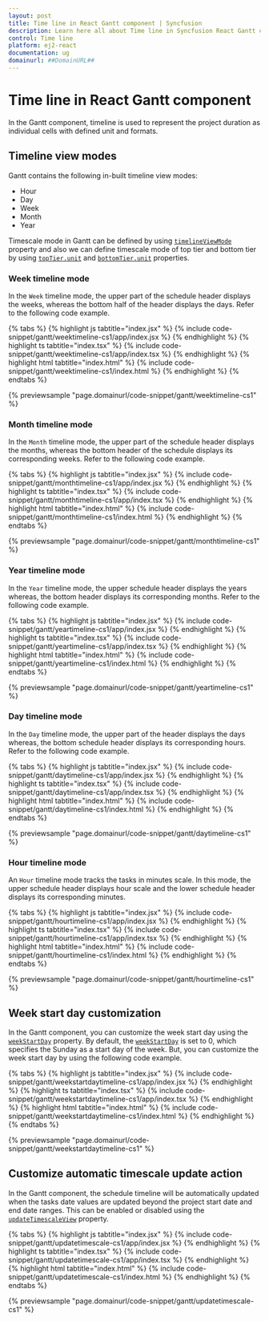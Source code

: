 ```yaml
---
layout: post
title: Time line in React Gantt component | Syncfusion
description: Learn here all about Time line in Syncfusion React Gantt component of Syncfusion Essential JS 2 and more.
control: Time line 
platform: ej2-react
documentation: ug
domainurl: ##DomainURL##
---
```


# Time line in React Gantt component

In the Gantt component, timeline is used to represent the project duration as individual cells with defined unit and formats.

## Timeline view modes

Gantt contains the following in-built timeline view modes:

* Hour
* Day
* Week
* Month
* Year

Timescale mode in Gantt can be defined by using [`timelineViewMode`](https://ej2.syncfusion.com/react/documentation/api/gantt/timelineViewMode/) property and also we can define timescale mode of top tier and bottom tier by using [`topTier.unit`](https://ej2.syncfusion.com/react/documentation/api/gantt/timelineTierSettingsModel/#unit) and [`bottomTier.unit`](https://ej2.syncfusion.com/react/documentation/api/gantt/timelineTierSettingsModel/#unit) properties.

### Week timeline mode

In the `Week` timeline mode, the upper part of the schedule header displays the weeks, whereas the bottom half of the header displays the days. Refer to the following code example.

{% tabs %}
{% highlight js tabtitle="index.jsx" %}
{% include code-snippet/gantt/weektimeline-cs1/app/index.jsx %}
{% endhighlight %}
{% highlight ts tabtitle="index.tsx" %}
{% include code-snippet/gantt/weektimeline-cs1/app/index.tsx %}
{% endhighlight %}
{% highlight html tabtitle="index.html" %}
{% include code-snippet/gantt/weektimeline-cs1/index.html %}
{% endhighlight %}
{% endtabs %}
        
{% previewsample "page.domainurl/code-snippet/gantt/weektimeline-cs1" %}

### Month timeline mode

In the `Month` timeline mode, the upper part of the schedule header displays the months, whereas the bottom header of the schedule displays its corresponding weeks. Refer to the following code example.

{% tabs %}
{% highlight js tabtitle="index.jsx" %}
{% include code-snippet/gantt/monthtimeline-cs1/app/index.jsx %}
{% endhighlight %}
{% highlight ts tabtitle="index.tsx" %}
{% include code-snippet/gantt/monthtimeline-cs1/app/index.tsx %}
{% endhighlight %}
{% highlight html tabtitle="index.html" %}
{% include code-snippet/gantt/monthtimeline-cs1/index.html %}
{% endhighlight %}
{% endtabs %}
        
{% previewsample "page.domainurl/code-snippet/gantt/monthtimeline-cs1" %}

### Year timeline mode

In the `Year` timeline mode, the upper schedule header displays the years whereas, the bottom header displays its corresponding months. Refer to the following code example.

{% tabs %}
{% highlight js tabtitle="index.jsx" %}
{% include code-snippet/gantt/yeartimeline-cs1/app/index.jsx %}
{% endhighlight %}
{% highlight ts tabtitle="index.tsx" %}
{% include code-snippet/gantt/yeartimeline-cs1/app/index.tsx %}
{% endhighlight %}
{% highlight html tabtitle="index.html" %}
{% include code-snippet/gantt/yeartimeline-cs1/index.html %}
{% endhighlight %}
{% endtabs %}
        
{% previewsample "page.domainurl/code-snippet/gantt/yeartimeline-cs1" %}

### Day timeline mode

In the `Day` timeline mode, the upper part of the header displays the days whereas, the bottom schedule header displays its corresponding hours. Refer to the following code example.

{% tabs %}
{% highlight js tabtitle="index.jsx" %}
{% include code-snippet/gantt/daytimeline-cs1/app/index.jsx %}
{% endhighlight %}
{% highlight ts tabtitle="index.tsx" %}
{% include code-snippet/gantt/daytimeline-cs1/app/index.tsx %}
{% endhighlight %}
{% highlight html tabtitle="index.html" %}
{% include code-snippet/gantt/daytimeline-cs1/index.html %}
{% endhighlight %}
{% endtabs %}
        
{% previewsample "page.domainurl/code-snippet/gantt/daytimeline-cs1" %}

### Hour timeline mode

An `Hour` timeline mode tracks the tasks in minutes scale. In this mode, the upper schedule header displays hour scale and the lower schedule header displays its corresponding minutes.

{% tabs %}
{% highlight js tabtitle="index.jsx" %}
{% include code-snippet/gantt/hourtimeline-cs1/app/index.jsx %}
{% endhighlight %}
{% highlight ts tabtitle="index.tsx" %}
{% include code-snippet/gantt/hourtimeline-cs1/app/index.tsx %}
{% endhighlight %}
{% highlight html tabtitle="index.html" %}
{% include code-snippet/gantt/hourtimeline-cs1/index.html %}
{% endhighlight %}
{% endtabs %}
        
{% previewsample "page.domainurl/code-snippet/gantt/hourtimeline-cs1" %}

## Week start day customization

In the Gantt component, you can customize the week start day using the [`weekStartDay`](https://ej2.syncfusion.com/react/documentation/api/gantt/timelineSettings/#weekstartday) property. By default, the [`weekStartDay`](https://ej2.syncfusion.com/react/documentation/api/gantt/timelineSettings/#weekstartday) is set to 0, which specifies the Sunday as a start day of the week. But, you can customize the week start day by using the following code example.

{% tabs %}
{% highlight js tabtitle="index.jsx" %}
{% include code-snippet/gantt/weekstartdaytimeline-cs1/app/index.jsx %}
{% endhighlight %}
{% highlight ts tabtitle="index.tsx" %}
{% include code-snippet/gantt/weekstartdaytimeline-cs1/app/index.tsx %}
{% endhighlight %}
{% highlight html tabtitle="index.html" %}
{% include code-snippet/gantt/weekstartdaytimeline-cs1/index.html %}
{% endhighlight %}
{% endtabs %}
        
{% previewsample "page.domainurl/code-snippet/gantt/weekstartdaytimeline-cs1" %}

## Customize automatic timescale update action

In the Gantt component, the schedule timeline will be automatically updated when the tasks date values are updated beyond the project start date and end date ranges. This can be enabled or disabled using the [`updateTimescaleView`](https://ej2.syncfusion.com/react/documentation/api/gantt/timelineSettings/#updatetimescaleview) property.

{% tabs %}
{% highlight js tabtitle="index.jsx" %}
{% include code-snippet/gantt/updatetimescale-cs1/app/index.jsx %}
{% endhighlight %}
{% highlight ts tabtitle="index.tsx" %}
{% include code-snippet/gantt/updatetimescale-cs1/app/index.tsx %}
{% endhighlight %}
{% highlight html tabtitle="index.html" %}
{% include code-snippet/gantt/updatetimescale-cs1/index.html %}
{% endhighlight %}
{% endtabs %}
        
{% previewsample "page.domainurl/code-snippet/gantt/updatetimescale-cs1" %}